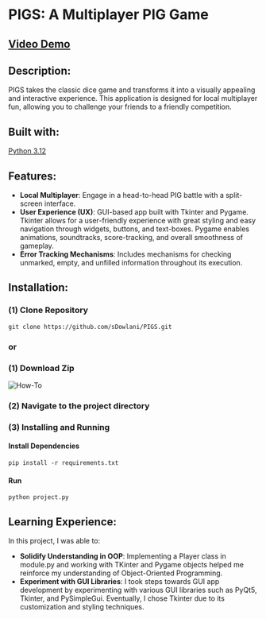 # PIGS: A Multiplayer PIG Game

## [Video Demo](https://youtu.be/rk_kMh6SBoA)

## Description:
PIGS takes the classic dice game and transforms it into a visually appealing and interactive experience. This application is designed for local multiplayer fun, allowing you to challenge your friends to a friendly competition.

## Built with:
[Python 3.12](https://www.python.org/)

## Features:
- **Local Multiplayer**: Engage in a head-to-head PIG battle with a split-screen interface.
- **User Experience (UX)**: GUI-based app built with Tkinter and Pygame. Tkinter allows for a user-friendly experience with great styling and easy navigation through widgets, buttons, and text-boxes. Pygame enables animations, soundtracks, score-tracking, and overall smoothness of gameplay.
- **Error Tracking Mechanisms**: Includes mechanisms for checking unmarked, empty, and unfilled information throughout its execution.

## Installation:

### (1) Clone Repository
    git clone https://github.com/sDowlani/PIGS.git

### or

### (1) Download Zip
![How-To](https://helpdeskgeek.com/wp-content/pictures/2021/06/11CodeButtonDownloadZip.png)

### (2) Navigate to the project directory


### (3) Installing and Running
#### Install Dependencies
    pip install -r requirements.txt
#### Run
    python project.py

## Learning Experience:
In this project, I was able to:
- **Solidify Understanding in OOP**: Implementing a Player class in module.py and working with TKinter and Pygame objects helped me reinforce my understanding of Object-Oriented Programming.
- **Experiment with GUI Libraries**: I took steps towards GUI app development by experimenting with various GUI libraries such as PyQt5, Tkinter, and PySimpleGui. Eventually, I chose Tkinter due to its customization and styling techniques.
